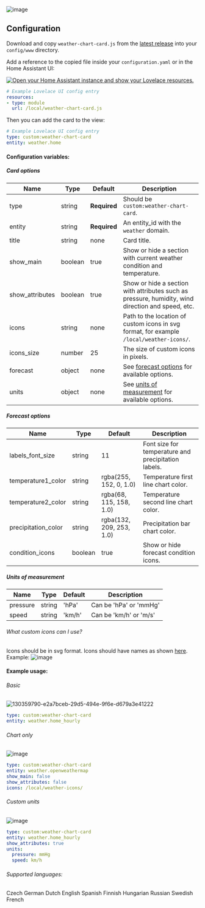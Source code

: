 ![image](https://user-images.githubusercontent.com/33804747/155938742-67770857-33b2-4e95-9601-737677895115.png)

## Configuration

Download and copy `weather-chart-card.js` from the [latest release](https://github.com/mlamberts78/weather-chart-card/releases/latest) into your `config/www` directory.

Add a reference to the copied file inside your `configuration.yaml` or in the Home Assistant UI:

[![Open your Home Assistant instance and show your Lovelace resources.](https://my.home-assistant.io/badges/lovelace_resources.svg)](https://my.home-assistant.io/redirect/lovelace_resources/)
```yaml
# Example Lovelace UI config entry
resources:
- type: module
  url: /local/weather-chart-card.js
```
Then you can add the card to the view:
```yaml
# Example Lovelace UI config entry
type: custom:weather-chart-card
entity: weather.home
```

#### Configuration variables:

##### Card options

| Name                 | Type    | Default                  | Description                                                                                        |
| -------------------- | ------- | -------------------------|--------------------------------------------------------------------------------------------------- |
| type                 | string  | **Required**             | Should be `custom:weather-chart-card`.                                                             |
| entity               | string  | **Required**             | An entity_id with the `weather` domain.                                                            |
| title                | string  | none                     | Card title.                                                                                        |
| show_main            | boolean | true                     | Show or hide a section with current weather condition and temperature.                             |
| show_attributes      | boolean | true                     | Show or hide a section with attributes such as pressure, humidity, wind direction and speed, etc.  |
| icons                | string  | none                     | Path to the location of custom icons in svg format, for example `/local/weather-icons/`.           |
| icons_size           | number  | 25                       | The size of custom icons in pixels.                                                                |
| forecast             | object  | none                     | See [forecast options](#forecast-options) for available options.                       |
| units                | object  | none                     | See [units of measurement](#units-of-measurement) for available options.                           |

##### Forecast options

| Name                 | Type    | Default                  | Description                                                                                        |
| -------------------- | ------- | -------------------------|--------------------------------------------------------------------------------------------------- |
| labels_font_size     | string  | 11                       | Font size for temperature and precipitation labels.                                                |
| temperature1_color   | string  | rgba(255, 152, 0, 1.0)   | Temperature first line chart color.                                                                |
| temperature2_color   | string  | rgba(68, 115, 158, 1.0)  | Temperature second line chart color.                                                               |
| precipitation_color  | string  | rgba(132, 209, 253, 1.0) | Precipitation bar chart color.                                                                     |
| condition_icons      | boolean | true                     | Show or hide forecast condition icons.                                                             |

##### Units of measurement

| Name                 | Type    | Default                  | Description                                                                                        |
| -------------------- | ------- | -------------------------|--------------------------------------------------------------------------------------------------- |
| pressure             | string  | 'hPa'                    | Can be 'hPa' or 'mmHg'                                                                             |
| speed                | string  | 'km/h'                   | Can be 'km/h' or 'm/s'                                                                             |

###### What custom icons can I use?
Icons should be in svg format. Icons should have names as shown [here](https://github.com/Yevgenium/weather-chart-card/blob/a9f795f2fd02028bdad9b771d383fa38c5f3148c/src/const.js#L24). Example:
![image](https://user-images.githubusercontent.com/33804747/130360372-76d70c42-986c-46e3-b9b5-810f0317f94f.png)


#### Example usage:
###### Basic
![130359790-e2a7bceb-29d5-494e-9f6e-d679a3e41222](https://user-images.githubusercontent.com/33804747/139556131-a7547ed3-1e7a-4761-9486-4fba4f070736.png)
```yaml
type: custom:weather-chart-card
entity: weather.home_hourly
```
###### Chart only
![image](https://user-images.githubusercontent.com/33804747/130359944-2f68a668-07ab-4a0a-bd9e-43ea9bf738a3.png)
```yaml
type: custom:weather-chart-card
entity: weather.openweathermap
show_main: false
show_attributes: false
icons: /local/weather-icons/
```

###### Custom units
![image](https://user-images.githubusercontent.com/33804747/139555950-221c5d69-1106-4db8-b0a4-0db020d0b56a.png)
```yaml
type: custom:weather-chart-card
entity: weather.home_hourly
show_attributes: true
units:
  pressure: mmHg
  speed: km/h
```

###### Supported languages:
Czech
German
Dutch
English
Spanish
Finnish
Hungarian
Russian
Swedish
French
